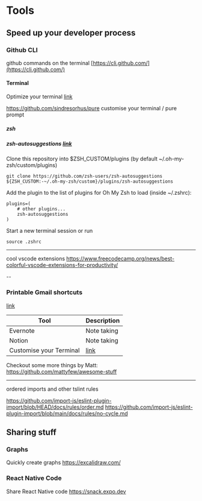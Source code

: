 # Tools

## Speed up your developer process

### Github CLI
github commands on the terminal [https://cli.github.com/](https://cli.github.com/)

#### Terminal
Optimize your terminal [link](https://www.youtube.com/watch?v=xy9OIJWtarc&list=PLRHtAyhZJXF751DzeAC1kyFZJGtlWgtCO&index=32)

https://github.com/sindresorhus/pure customise your terminal / pure prompt

##### zsh
##### zsh-autosuggestions [link](https://github.com/zsh-users/zsh-autosuggestions/blob/master/INSTALL.md#oh-my-zsh)
Clone this repository into $ZSH_CUSTOM/plugins (by default ~/.oh-my-zsh/custom/plugins)

``` 
git clone https://github.com/zsh-users/zsh-autosuggestions ${ZSH_CUSTOM:-~/.oh-my-zsh/custom}/plugins/zsh-autosuggestions
```

Add the plugin to the list of plugins for Oh My Zsh to load (inside ~/.zshrc):
```
plugins=( 
    # other plugins...
    zsh-autosuggestions
)
```

Start a new terminal session or run

``` 
source .zshrc
```
---
cool vscode extensions https://www.freecodecamp.org/news/best-colorful-vscode-extensions-for-productivity/

--

### Printable Gmail shortcuts 
[link](https://docs.google.com/document/d/16h5TBdVGAjNn41h9MlFmK7_DP_WQfZyDSfkIf0RALb4/edit?usp=sharing)


| Tool          | Description |
| ------------- | ------------- |
| Evernote  | Note taking  |
| Notion    | Note taking |
| Customise your Terminal | [link](https://www.youtube.com/watch?v=xy9OIJWtarc&t=285s&ab_channel=ThePugEngineer)|

Checkout some more things by Matt: https://github.com/mattyfew/awesome-stuff

<!-- https://docs.github.com/en/github/writing-on-github/organizing-information-with-tables -->

-------
ordered imports and other tslint rules

https://github.com/import-js/eslint-plugin-import/blob/HEAD/docs/rules/order.md
https://github.com/import-js/eslint-plugin-import/blob/main/docs/rules/no-cycle.md

## Sharing stuff

### Graphs
Quickly create graphs https://excalidraw.com/

### React Native Code
Share React Native code https://snack.expo.dev
